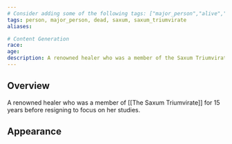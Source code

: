 ```yaml
---
# Consider adding some of the following tags: ["major_person","alive","dead"]
tags: person, major_person, dead, saxum, saxum_triumvirate
aliases:

# Content Generation
race:
age:
description: A renowned healer who was a member of the Saxum Triumvirate for 15 years before resigning to focus on her studies.
---
```

## Overview
A renowned healer who was a member of [[The Saxum Triumvirate]] for 15 years before resigning to focus on her studies.
## Appearance
